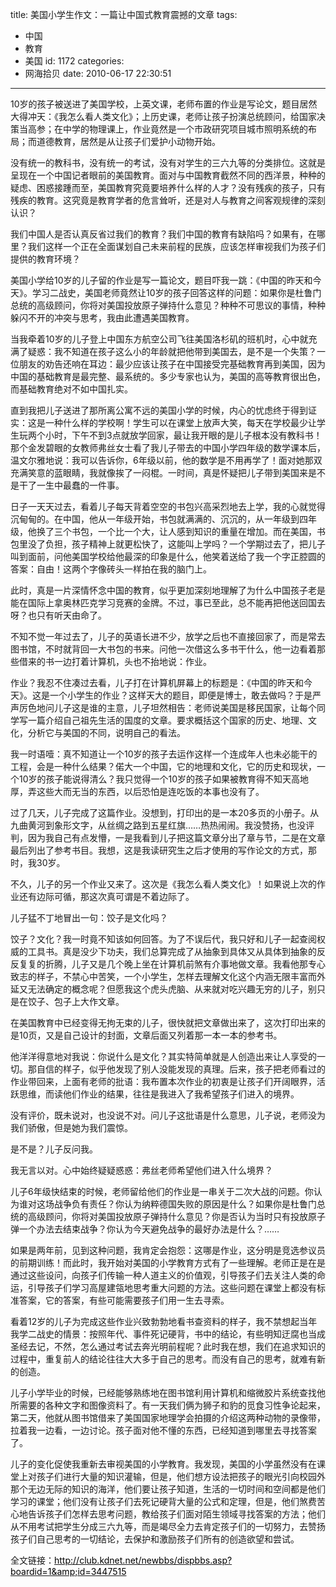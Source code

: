 title: 美国小学生作文：一篇让中国式教育震撼的文章
tags:
  - 中国
  - 教育
  - 美国
id: 1172
categories:
  - 网海拾贝
date: 2010-06-17 22:30:51
---

10岁的孩子被送进了美国学校，上英文课，老师布置的作业是写论文，题目居然大得冲天：《我怎么看人类文化》；上历史课，老师让孩子扮演总统顾问，给国家决策当高参；在中学的物理课上，作业竟然是一个市政研究项目城市照明系统的布局；而道德教育，居然是从让孩子们爱护小动物开始。

没有统一的教科书，没有统一的考试，没有对学生的三六九等的分类排位。这就是呈现在一个中国记者眼前的美国教育。面对与中国教育截然不同的西洋景，种种的疑虑、困惑接踵而至，美国教育究竟要培养什么样的人才？没有残疾的孩子，只有残疾的教育。这究竟是教育学者的危言耸听，还是对人与教育之间客观规律的深刻认识？

我们中国人是否认真反省过我们的教育？我们中国的教育有缺陷吗？如果有，在哪里？我们这样一个正在全面谋划自己未来前程的民族，应该怎样审视我们为孩子们提供的教育环境？<!--more-->

美国小学给10岁的儿子留的作业是写一篇论文，题目吓我一跳：《中国的昨天和今天》。学习二战史，美国老师竟然让10岁的孩子回答这样的问题：如果你是杜鲁门总统的高级顾问，你将对美国投放原子弹持什么意见？种种不可思议的事情，种种躲闪不开的冲突与思考，我由此遭遇美国教育。

当我牵着10岁的儿子登上中国东方航空公司飞往美国洛杉矶的班机时，心中就充满了疑惑：我不知道在孩子这么小的年龄就把他带到美国去，是不是一个失策？一位朋友的劝告还响在耳边：最少应该让孩子在中国接受完基础教育再到美国，因为中国的基础教育是最完整、最系统的。多少专家也认为，美国的高等教育很出色，而基础教育绝对不如中国扎实。

直到我把儿子送进了那所离公寓不远的美国小学的时候，内心的忧虑终于得到证实：这是一种什么样的学校啊！学生可以在课堂上放声大笑，每天在学校最少让学生玩两个小时，下午不到3点就放学回家，最让我开眼的是儿子根本没有教科书！那个金发碧眼的女教师弗丝女士看了我儿子带去的中国小学四年级的数学课本后，温文尔雅地说：我可以告诉你，6年级以前，他的数学是不用再学了！面对她那双充满笑意的蓝眼睛，我就像挨了一闷棍。一时间，真是怀疑把儿子带到美国来是不是干了一生中最蠢的一件事。

日子一天天过去，看着儿子每天背着空空的书包兴高采烈地去上学，我的心就觉得沉甸甸的。在中国，他从一年级开始，书包就满满的、沉沉的，从一年级到四年级，他换了三个书包，一个比一个大，让人感到知识的重量在增加。而在美国，书包里没了负担，孩子精神上就更松快了，这能叫上学吗？一个学期过去了，把儿子叫到面前，问他美国学校给他最深的印象是什么，他笑着送给了我一个字正腔圆的答案：自由！这两个字像砖头一样拍在我的脑门上。

此时，真是一片深情怀念中国的教育，似乎更加深刻地理解了为什么中国孩子老是能在国际上拿奥林匹克学习竞赛的金牌。不过，事已至此，总不能再把他送回国去呀？也只有听天由命了。

不知不觉一年过去了，儿子的英语长进不少，放学之后也不直接回家了，而是常去图书馆，不时就背回一大书包的书来。问他一次借这么多书干什么，他一边看着那些借来的书一边打着计算机，头也不抬地说：作业。

作业？我忍不住凑过去看，儿子打在计算机屏幕上的标题是：《中国的昨天和今天》。这是一个小学生的作业？这样天大的题目，即便是博士，敢去做吗？于是严声厉色地问儿子这是谁的主意，儿子坦然相告：老师说美国是移民国家，让每个同学写一篇介绍自己祖先生活的国度的文章。要求概括这个国家的历史、地理、文化，分析它与美国的不同，说明自己的看法。

我一时语噎：真不知道让一个10岁的孩子去运作这样一个连成年人也未必能干的工程，会是一种什么结果？偌大一个中国，它的地理和文化，它的历史和现状，一个10岁的孩子能说得清么？我只觉得一个10岁的孩子如果被教育得不知天高地厚，弄这些大而无当的东西，以后恐怕是连吃饭的本事也没有了。

过了几天，儿子完成了这篇作业。没想到，打印出的是一本20多页的小册子。从九曲黄河到象形文字，从丝绸之路到五星红旗……热热闹闹。我没赞扬，也没评判，因为我自己有点发懵，一是我看到儿子把这篇文章分出了章与节，二是在文章最后列出了参考书目。我想，这是我读研究生之后才使用的写作论文的方式，那时，我30岁。

不久，儿子的另一个作业又来了。这次是《我怎么看人类文化》！如果说上次的作业还有边际可循，那这次真可谓是不着边际了。

儿子猛不丁地冒出一句：饺子是文化吗？

饺子？文化？我一时竟不知该如何回答。为了不误后代，我只好和儿子一起查阅权威的工具书。真是没少下功夫，我们总算完成了从抽象到具体又从具体到抽象的反反复复的折腾，儿子又是几个晚上坐在计算机前煞有介事地做文章。我看他那专心致志的样子，不禁心中苦笑，一个小学生，怎样去理解文化这个内涵无限丰富而外延又无法确定的概念呢？但愿我这个虎头虎脑、从来就对吃兴趣无穷的儿子，别只是在饺子、包子上大作文章。

在美国教育中已经变得无拘无束的儿子，很快就把文章做出来了，这次打印出来的是10页，又是自己设计的封面，文章后面又列着那一本一本的参考书。

他洋洋得意地对我说：你说什么是文化？其实特简单就是人创造出来让人享受的一切。那自信的样子，似乎他发现了别人没能发现的真理。后来，孩子把老师看过的作业带回来，上面有老师的批语：我布置本次作业的初衷是让孩子们开阔眼界，活跃思维，而读他们作业的结果，往往是我进入了我希望孩子们进入的境界。

没有评价，既未说对，也没说不对。问儿子这批语是什么意思，儿子说，老师没为我们骄傲，但是她为我们震惊。

是不是？儿子反问我。

我无言以对。心中始终疑疑惑惑：弗丝老师希望他们进入什么境界？

儿子6年级快结束的时候，老师留给他们的作业是一串关于二次大战的问题。你认为谁对这场战争负有责任？你认为纳粹德国失败的原因是什么？如果你是杜鲁门总统的高级顾问，你将对美国投放原子弹持什么意见？你是否认为当时只有投放原子弹一个办法去结束战争？你认为今天避免战争的最好办法是什么？……

如果是两年前，见到这种问题，我肯定会抱怨：这哪是作业，这分明是竞选参议员的前期训练！而此时，我开始对美国的小学教育方式有了一些理解。老师正是在是通过这些设问，向孩子们传输一种人道主义的价值观，引导孩子们去关注人类的命运，引导孩子们学习高屋建瓴地思考重大问题的方法。这些问题在课堂上都没有标准答案，它的答案，有些可能需要孩子们用一生去寻索。

看着12岁的儿子为完成这些作业兴致勃勃地看书查资料的样子，我不禁想起当年我学二战史的情景：按照年代、事件死记硬背，书中的结论，有些明知迂腐也当成圣经去记，不然，怎么通过考试去奔光明前程呢？此时我在想，我们在追求知识的过程中，重复前人的结论往往大大多于自己的思考。而没有自己的思考，就难有新的创造。

儿子小学毕业的时候，已经能够熟练地在图书馆利用计算机和缩微胶片系统查找他所需要的各种文字和图像资料了。有一天我们俩为狮子和豹的觅食习性争论起来，第二天，他就从图书馆借来了美国国家地理学会拍摄的介绍这两种动物的录像带，拉着我一边看，一边讨论。孩子面对他不懂的东西，已经知道到哪里去寻找答案了。

儿子的变化促使我重新去审视美国的小学教育。我发现，美国的小学虽然没有在课堂上对孩子们进行大量的知识灌输，但是，他们想方设法把孩子的眼光引向校园外那个无边无际的知识的海洋，他们要让孩子知道，生活的一切时间和空间都是他们学习的课堂；他们没有让孩子们去死记硬背大量的公式和定理，但是，他们煞费苦心地告诉孩子们怎样去思考问题，教给孩子们面对陌生领域寻找答案的方法；他们从不用考试把学生分成三六九等，而是竭尽全力去肯定孩子们的一切努力，去赞扬孩子们自己思考的一切结论，去保护和激励孩子们所有的创造欲望和尝试。

全文链接：[<span style="color: #000000;">http://club.kdnet.net/newbbs/dispbbs.asp?boardid=1&amp;id=3447515</span>](http://club.kdnet.net/newbbs/dispbbs.asp?boardid=1&amp;id=3447515)